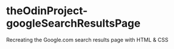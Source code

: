 # theOdinProject-googleSearchResultsPage

Recreating the Google.com search results page with HTML & CSS


